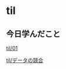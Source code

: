 # til

## 今日学んだこと

[til/01](https://github.com/tokiohamamatsu/til/blob/master/%E6%B4%BB%E5%8B%95%E8%A8%98%E9%8C%B2/2021/04/01.md)

[til/データの競合](https://github.com/tokiohamamatsu/til/blob/master/Access/%E3%83%87%E3%83%BC%E3%82%BF%E3%81%AE%E7%AB%B6%E5%90%88.md)
